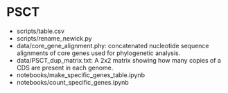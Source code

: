 # PSCT
- scripts/table.csv
- scripts/rename_newick.py
- data/core_gene_alignment.phy: concatenated nucleotide sequence alignments of core genes used for phylogenetic analysis.
- data/PSCT_dup_matrix.txt: A 2x2 matrix showing how many copies of a CDS are present in each genome.
- notebooks/make_specific_genes_table.ipynb
- notebooks/count_specific_genes.ipynb